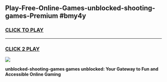 
## Play-Free-Online-Games-unblocked-shooting-games-Premium #bmy4y
<h3>
<a href="https://premium.freeplayer.one?title=unblocked-shooting-games&ref=8M">CLICK TO PLAY</a></h3>
<hr>

<h3>
<a href="https://premium.freeplayer.one?title=unblocked-shooting-games&ref=8M">CLICK 2 PLAY</a>
  
</h3>

<a href="https://premium.freeplayer.one?title=unblocked-shooting-games&ref=8M"><img src="https://clearcache.store/games.png"></a>


**unblocked-shooting-games games unblocked: Your Gateway to Fun and Accessible Online Gaming**
